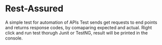 # Rest-Assured
A simple test for automation of APIs
Test sends get requests to end points and returns response codes, by comaparing expected and actual.
Right click and run test thorugh Junit or TestNG, result will be printed in the console.
